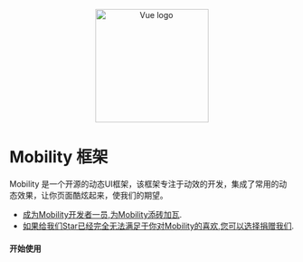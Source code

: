 <p align="center"><a href="itnewdata.com" target="_blank" rel="noopener noreferrer"><img width="200" src="https://itnewdata.com:12002/api/file/response/cb84f93117254abecf91a88124fa64ad" alt="Vue logo"></a></p>

# Mobility 框架

Mobility 是一个开源的动态UI框架，该框架专注于动效的开发，集成了常用的动态效果，让你页面酷炫起来，使我们的期望。
- [成为Mobility开发者一员,为Mobility添砖加瓦](https://www.patreon.com/evanyou).
- [如果给我们Star已经完全无法满足于你对Mobility的喜欢,您可以选择捐赠我们](https://opencollective.com/vuejs).

#### 开始使用
